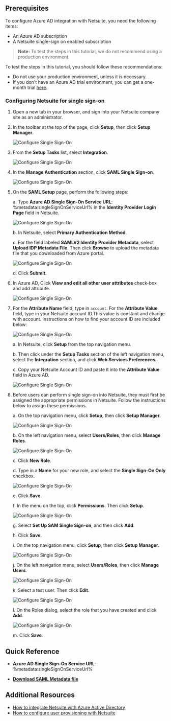 ## Prerequisites

To configure Azure AD integration with Netsuite, you need the following items:

- An Azure AD subscription
- A Netsuite single-sign on enabled subscription

> **Note:**
> To test the steps in this tutorial, we do not recommend using a production environment.

To test the steps in this tutorial, you should follow these recommendations:

- Do not use your production environment, unless it is necessary.
- If you don't have an Azure AD trial environment, you can get a one-month trial [here](https://azure.microsoft.com/pricing/free-trial/).

### Configuring Netsuite for single sign-on

1. Open a new tab in your browser, and sign into your Netsuite company site as an administrator.

2. In the toolbar at the top of the page, click **Setup**, then click **Setup Manager**.

	![Configure Single Sign-On](./media/ns-setup.png)

3. From the **Setup Tasks** list, select **Integration**.

	![Configure Single Sign-On](./media/ns-integration.png)

4. In the **Manage Authentication** section, click **SAML Single Sign-on**.

	![Configure Single Sign-On](./media/ns-saml.png)

5. On the **SAML Setup** page, perform the following steps:
   
	a. Type **Azure AD Single Sign-On Service URL**: %metadata:singleSignOnServiceUrl% in the **Identity Provider Login Page** field in Netsuite.
  
	![Configure Single Sign-On](./media/ns-saml-setup.png)
  
   	b. In Netsuite, select **Primary Authentication Method**.

   	c. For the field labeled **SAMLV2 Identity Provider Metadata**, select **Upload IDP Metadata File**. Then click **Browse** to upload the metadata file that you downloaded from Azure portal.

	![Configure Single Sign-On](./media/ns-sso-setup.png)

   	d. Click **Submit**.

6. In Azure AD, Click **View and edit all other user attributes** check-box and add attribute.

	![Configure Single Sign-On](./media/ns-attributes.png)

7. For the **Attribute Name** field, type in `account`. For the **Attribute Value** field, type in your Netsuite account ID.This value is constant and change with account. Instructions on how to find your account ID are included below:

	![Configure Single Sign-On](./media/ns-add-attribute.png)

   	a. In Netsuite, click **Setup** from the top navigation menu. 

   	b. Then click under the **Setup Tasks** section of the left navigation menu, select the **Integration** section, and click **Web Services Preferences**.

   	c. Copy your Netsuite Account ID and paste it into the **Attribute Value** field in Azure AD.

	![Configure Single Sign-On](./media/ns-account-id.png)

8. Before users can perform single sign-on into Netsuite, they must first be assigned the appropriate permissions in Netsuite. Follow the instructions below to assign these permissions.

   	a. On the top navigation menu, click **Setup**, then click **Setup Manager**.
      
	![Configure Single Sign-On](./media/ns-setup.png)

   	b. On the left navigation menu, select **Users/Roles**, then click **Manage Roles**.
      
	![Configure Single Sign-On](./media/ns-manage-roles.png)

   	c. Click **New Role**.

   	d. Type in a **Name** for your new role, and select the **Single Sign-On Only** checkbox.
      
	![Configure Single Sign-On](./media/ns-new-role.png)

   	e. Click **Save**.

   	f. In the menu on the top, click **Permissions**. Then click **Setup**.
      
	![Configure Single Sign-On](./media/ns-sso.png)

   	g. Select **Set Up SAM Single Sign-on**, and then click **Add**. 

   	h. Click **Save**.

   	i. On the top navigation menu, click **Setup**, then click **Setup Manager**.
      
	![Configure Single Sign-On](./media/ns-setup.png)

   	j. On the left navigation menu, select **Users/Roles**, then click **Manage Users**.
      
	![Configure Single Sign-On](./media/ns-manage-users.png)

   	k. Select a test user. Then click **Edit**.
      
	![Configure Single Sign-On](./media/ns-edit-user.png)

   	l. On the Roles dialog, select the role that you have created and click **Add**.
      
	![Configure Single Sign-On](./media/ns-add-role.png)

   	m. Click **Save**.

## Quick Reference

* **Azure AD Single Sign-On Service URL**: %metadata:singleSignOnServiceUrl%

* **[Download SAML Metadata file](%metadata:metadataDownloadUrl%)**



## Additional Resources

* [How to integrate Netsuite with Azure Active Directory](https://docs.microsoft.com/en-us/azure/active-directory/active-directory-saas-netsuite-tutorial)
* [How to configure user provisioning with Netsuite](https://docs.microsoft.com/en-us/azure/active-directory/active-directory-saas-netsuite-provisioning-tutorial)
